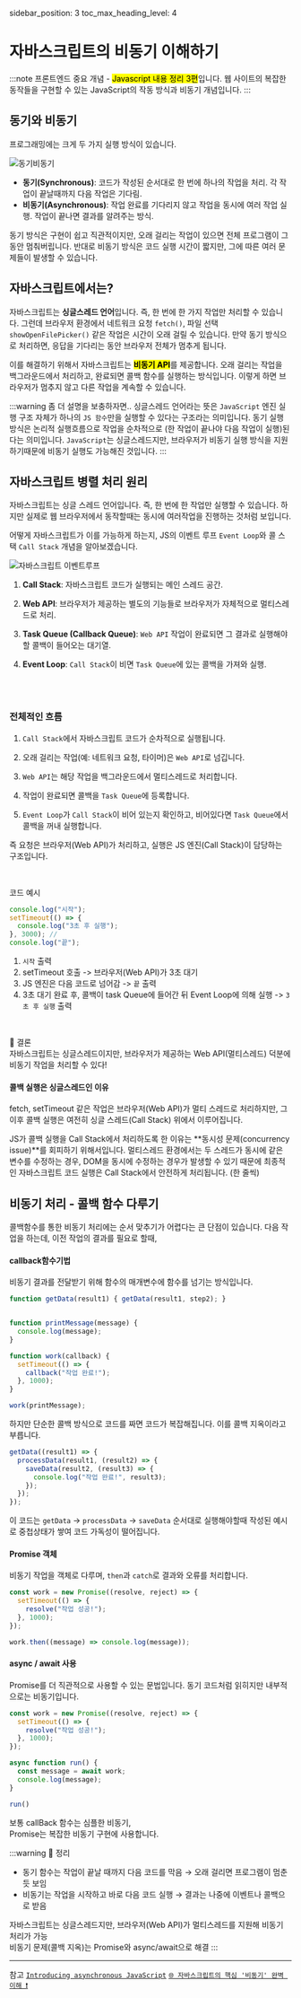 
sidebar_position: 3
toc_max_heading_level: 4


# 자바스크립트의 비동기 이해하기

:::note
프론트엔드 중요 개념 - <mark>Javascript 내용 정리 3편</mark>입니다.
웹 사이트의 복잡한 동작들을 구현할 수 있는 JavaScript의 작동 방식과 비동기 개념입니다.
:::

## 동기와 비동기

프로그래밍에는 크게 두 가지 실행 방식이 있습니다.


![동기비동기](./img/synasyn.png)


- **동기(Synchronous)**: 코드가 작성된 순서대로 한 번에 하나의 작업을 처리. 각 작업이 끝날때까지 다음 작업은 기다림.
- **비동기(Asynchronous)**: 작업 완료를 기다리지 않고 작업을 동시에 여러 작업 실행. 작업이 끝나면 결과를 알려주는 방식.

동기 방식은 구현이 쉽고 직관적이지만, 오래 걸리는 작업이 있으면 전체 프로그램이 그동안 멈춰버립니다. 반대로 비동기 방식은 코드 실행 시간이 짧지만, 그에 따른 여러 문제들이 발생할 수 있습니다.



## 자바스크립트에서는?

자바스크립트는 **싱글스레드 언어**입니다. 즉, 한 번에 한 가지 작업만 처리할 수 있습니다. 그런데 브라우저 환경에서 네트워크 요청 `fetch()`, 파일 선택 `showOpenFilePicker()` 같은 작업은 시간이 오래 걸릴 수 있습니다. 만약 동기 방식으로 처리하면, 응답을 기다리는 동안 브라우저 전체가 멈추게 됩니다.

이를 해결하기 위해서 자바스크립트는 <mark>**비동기 API**</mark>를 제공합니다. 오래 걸리는 작업을 백그라운드에서 처리하고, 완료되면 콜백 함수를 실행하는 방식입니다. 이렇게 하면 브라우저가 멈추지 않고 다른 작업을 계속할 수 있습니다.

:::warning
좀 더 설명을 보충하자면.. 싱글스레드 언어라는 뜻은 `JavaScript` 엔진 실행 구조 자체가 하나의 `JS 함수`만을 실행할 수 있다는 구조라는 의미입니다. 동기 실행 방식은 논리적 실행흐름으로 작업을 순차적으로 (한 작업이 끝나야 다음 작업이 실행)된다는 의미입니다. `JavaScript`는 싱글스레드지만, 브라우저가 비동기 실행 방식을 지원하기때문에 비동기 실행도 가능해진 것입니다.
:::



## 자바스크립트 병렬 처리 원리

자바스크립트는 싱글 스레드 언어입니다. 즉, 한 번에 한 작업만 실행할 수 있습니다. 하지만 실제로 웹 브라우저에서 동작할때는 동시에 여러작업을 진행하는 것처럼 보입니다.

어떻게 자바스크립트가 이를 가능하게 하는지, JS의 이벤트 루프 `Event Loop`와 콜 스택 `Call Stack` 개념을 알아보겠습니다.

![자바스크립트 이벤트루프](./img/eventloop.png)

1. **Call Stack**: 자바스크립트 코드가 실행되는 메인 스레드 공간.

2. **Web API**: 브라우저가 제공하는 별도의 기능들로 브라우저가 자체적으로 멀티스레드로 처리.

3. **Task Queue (Callback Queue)**: `Web API` 작업이 완료되면 그 결과로 실행해야 할 콜백이 들어오는 대기열.

4. **Event Loop**: `Call Stack`이 비면 `Task Queue`에 있는 콜백을 가져와 실행.

<br/>
<br/>

### 전체적인 흐름

1. `Call Stack`에서 자바스크립트 코드가 순차적으로 실행됩니다.

2. 오래 걸리는 작업(예: 네트워크 요청, 타이머)은 `Web API`로 넘깁니다.

3. `Web API`는 해당 작업을 백그라운드에서 멀티스레드로 처리합니다.

4. 작업이 완료되면 콜백을 `Task Queue`에 등록합니다.

5. `Event Loop`가 `Call Stack`이 비어 있는지 확인하고, 비어있다면 `Task Queue`에서 콜백을 꺼내 실행합니다.

즉 요청은 브라우저(Web API)가 처리하고, 실행은 JS 엔진(Call Stack)이 담당하는 구조입니다.

<br/>

코드 예시
```jsx
console.log("시작");
setTimeout(() => {
  console.log("3초 후 실행");
}, 3000); // 
console.log("끝");
```
1. `시작` 출력
2. setTimeout 호출 -> 브라우저(Web API)가 3초 대기
3. JS 엔진은 다음 코드로 넘어감 -> `끝` 출력
4. 3초 대기 완료 후, 콜백이 task Queue에 들어간 뒤 Event Loop에 의해 실행 -> `3초 후 실행` 출력

<br/>

📌 결론  
자바스크립트는 싱글스레드이지만, 브라우저가 제공하는 Web API(멀티스레드) 덕분에 비동기 작업을 처리할 수 있다!


#### 콜백 실행은 싱글스레드인 이유

fetch, setTimeout 같은 작업은 브라우저(Web API)가 멀티 스레드로 처리하지만, 그 이후 콜백 실행은 여전히 싱글 스레드(Call Stack) 위에서 이루어집니다.

JS가 콜백 실행을 Call Stack에서 처리하도록 한 이유는 **동시성 문제(concurrency issue)**를 회피하기 위해서입니다. 멀티스레드 환경에서는 두 스레드가 동시에 같은 변수를 수정하는 경우, DOM을 동시에 수정하는 경우가 발생할 수 있기 때문에 최종적인 자바스크립트 코드 실행은 Call Stack에서 안전하게 처리됩니다. (한 줄씩)




## 비동기 처리 - 콜백 함수 다루기

콜백함수를 통한 비동기 처리에는 순서 맞추기가 어렵다는 큰 단점이 있습니다. 다음 작업을 하는데, 이전 작업의 결과를 필요로 할때,

#### callback함수기법
비동기 결과를 전달받기 위해 함수의 매개변수에 함수를 넘기는 방식입니다.

```jsx
function getData(result1) { getData(result1, step2); }


function printMessage(message) {
  console.log(message);
}

function work(callback) {
  setTimeout(() => {
    callback("작업 완료!");
  }, 1000);
}

work(printMessage);
```

하지만 단순한 콜백 방식으로 코드를 짜면 코드가 복잡해집니다. 이를 콜백 지옥이라고 부릅니다.

```jsx
getData((result1) => {
  processData(result1, (result2) => {
    saveData(result2, (result3) => {
      console.log("작업 완료!", result3);
    });
  });
});
```
이 코드는 `getData` -> `processData` -> `saveData` 순서대로 실행해야할때 작성된 예시로 중첩상태가 쌓여 코드 가독성이 떨어집니다.




#### Promise 객체
비동기 작업을 객체로 다루며, `then`과 `catch`로 결과와 오류를 처리합니다.
```jsx
const work = new Promise((resolve, reject) => {
  setTimeout(() => {
    resolve("작업 성공!");
  }, 1000);
});

work.then((message) => console.log(message));
```


#### async / await 사용
Promise를 더 직관적으로 사용할 수 있는 문법입니다. 동기 코드처럼 읽히지만 내부적으로는 비동기입니다.
```jsx
const work = new Promise((resolve, reject) => {
  setTimeout(() => {
    resolve("작업 성공!");
  }, 1000);
});

async function run() {
  const message = await work;
  console.log(message);
}

run()
```

보통 callBack 함수는 심플한 비동기,  
Promise는 복잡한 비동기 구현에 사용합니다.



:::warning
📌 정리

- 동기 함수는 작업이 끝날 때까지 다음 코드를 막음 → 오래 걸리면 프로그램이 멈춘 듯 보임  
- 비동기는 작업을 시작하고 바로 다음 코드 실행 → 결과는 나중에 이벤트나 콜백으로 받음  

자바스크립트는 싱글스레드지만, 브라우저(Web API)가 멀티스레드를 지원해 비동기 처리가 가능  
비동기 문제(콜백 지옥)는 Promise와 async/await으로 해결
:::

---

참고
[`Introducing asynchronous JavaScript`](https://developer.mozilla.org/ko/docs/Learn_web_development/Core/Scripting/A_first_splash) [`🌐 자바스크립트의 핵심 '비동기' 완벽 이해 ❗`](https://inpa.tistory.com/entry/%F0%9F%8C%90-js-async)